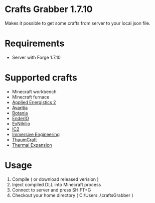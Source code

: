 # Crafts Grabber 1.7.10
Makes it possible to get some crafts from server to your local json file.

# Requirements
+ Server with Forge 1.7.10


# Supported crafts
+ Minecraft workbench
+ Minecraft furnace
+ [Applied Energistics 2](https://www.curseforge.com/minecraft/mc-mods/applied-energistics-2)
+ [Avaritia](https://www.curseforge.com/minecraft/mc-mods/avaritia)
+ [Botania](https://www.curseforge.com/minecraft/mc-mods/botania)
+ [EnderIO](https://www.curseforge.com/minecraft/mc-mods/ender-io)
+ [ExNihilio](https://www.curseforge.com/minecraft/mc-mods/ex-nihilo)
+ [IC2](https://www.curseforge.com/minecraft/mc-mods/industrial-craft)
+ [Immersive Engineering](https://www.curseforge.com/minecraft/mc-mods/immersive-engineering)
+ [ThaumCraft](https://www.curseforge.com/minecraft/mc-mods/thaumcraft)
+ [Thermal Expansion](https://www.curseforge.com/minecraft/mc-mods/thermal-expansion)

# Usage
1. Compile ( or download released verision )
2. Inject compiled DLL into Minecraft process
3. Connect to server and press SHIFT+G
4. Checkout your home directory ( C:\Users\..\craftsGrabber )
